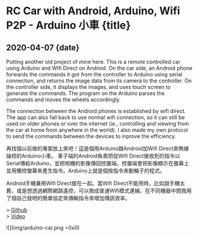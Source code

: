 # RC Car with Android, Arduino, Wifi P2P - Arduino 小車 {title}
## 2020-04-07 {date}

Putting another old project of mine here. This is a remote controlled car using Arduino and Wifi Direct on Android. On the car side, an Android phone forwards the commands it got from the controller to Arduino using serial connection, and returns the image data from its camera to the controller. On the controller side, it displays the images, and uses touch screen to generate the commands. The program on the Arduino parses the commands and moves the wheels accordingly.

The connection between the Android phones is established by wifi direct. The app can also fall back to use normal wifi connection, so it can still be used on older phones or over the internet (ie., controlling and viewing from the car at home from anywhere in the world). I also made my own protocol to send the commands between the devices to inprove the efficiency.

再找個以前做的專案放上來吧！這是個用Arduino跟Android加Wifi Direct來無線操控的Arduino小車。 車子端的Android負責把從Wifi Direct接收到的指令以Serial傳給Arduino，並把相機的影像傳回控置端。控置端會把影像顯示在螢幕上並用觸控螢幕來產生指令。Arduino上就是個按指令來動輪子的程式。

Android手機兼用Wifi Direct接在一起。當Wifi Direct不能用時，比如說手機太舊，或是想透過網際網路遙控，可以換成普通Wifi模式連線。在不同機器中間我用了個自己發明的簡單協定來傳輸指令來增加傳訊效率。

\> [Github](https://github.com/Rio6/ArduinoCar)  
\> [Video](https://drive.google.com/open?id=1fRrYWeqpyM9GWmR_WWx4t9prx3W_GbB_)

![](img/arduino-car.png =0x0)
